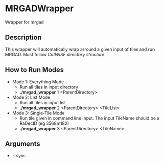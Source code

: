 # MRGADWrapper
Wrapper for mrgad

## Description
  This wrapper will automatically wrap arround a given input of tiles and run MRGAD. Must follow _CatWISE directory structure_.
    
## How to Run Modes
* Mode 1: Everything Mode
	* Run all tiles in input directory
	* **./mrgad_wrapper** 1 \<ParentDirectory\>
* Mode 2: List Mode
	* Run all tiles in input list
	* **./mrgad_wrapper** 2 \<ParentDirectory\> \<TileList\>
* Mode 3: Single-Tile Mode
	* Run tile given in command line input. The input TileName should be a RaDecID (eg 3568m182)
	* **./mrgad_wrapper** 3 \<ParentDirectory\> \<TileName\>
  
## Arguments
  * \-rsync
